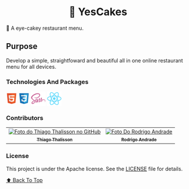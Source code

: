 <h1 align="center">🎂 YesCakes</h1>
🎂 A eye-cakey restaurant menu.

<h2>Purpose</h2>
Develop a simple, straightfoward and beautiful all in one online restaurant menu for all devices.

<h3>Technologies And Packages</h3>
<div style="display: inline"> 
   <a target="_blank" href="https://developer.mozilla.org/en-US/docs/Glossary/HTML5"><img align="center" alt="HTML5" height="30" width="30" src="https://raw.githubusercontent.com/devicons/devicon/master/icons/html5/html5-original.svg"></a>
   <a target="_blank" href="https://developer.mozilla.org/en-US/docs/Web/CSS"><img align="center" alt="CSS3" height="30" width="30" src="https://raw.githubusercontent.com/devicons/devicon/master/icons/css3/css3-original.svg"></a>
   <a target="_blank" href="https://sass-lang.com/"><img align="center" alt="SASS" height="40" width="40" src="https://raw.githubusercontent.com/devicons/devicon/master/icons/sass/sass-original.svg"></a>
  <a target="_blank" href="https://pt-br.reactjs.org/"><img align="center" alt="ReactJS" height="40" width="40" src="https://raw.githubusercontent.com/devicons/devicon/master/icons/react/react-original.svg"></a>
</div>

<h3>Contributors</h3>
<table>
  <tr>
    <td align="center">
      <a href="https://github.com/AtomicFeasT">
        <img src="https://avatars.githubusercontent.com/AtomicFeasT" width="100px;" alt="Foto do Thiago Thalisson no GitHub"/><br>
        <sub>
          <b>Thiago Thalisson</b>
        </sub>
      </a>
    </td>
   <td align="center">
      <a href="https://github.com/Buskik">
        <img src="https://avatars.githubusercontent.com/Buskik" width="100px;" alt="Foto Do Rodrigo Andrade"/><br>
        <sub>
          <b>Rodrigo Andrade</b>
        </sub>
      </a>
    </td>
  </tr>
</table>

<h3>License</h3>

This project is under the Apache license. See the [LICENSE](LICENSE.md) file for details.

[⬆ Back To Top](#YesCakes)<br>

